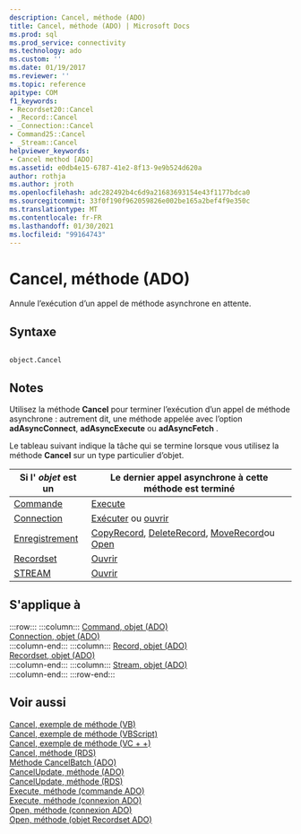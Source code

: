 ```yaml
---
description: Cancel, méthode (ADO)
title: Cancel, méthode (ADO) | Microsoft Docs
ms.prod: sql
ms.prod_service: connectivity
ms.technology: ado
ms.custom: ''
ms.date: 01/19/2017
ms.reviewer: ''
ms.topic: reference
apitype: COM
f1_keywords:
- Recordset20::Cancel
- _Record::Cancel
- _Connection::Cancel
- Command25::Cancel
- _Stream::Cancel
helpviewer_keywords:
- Cancel method [ADO]
ms.assetid: e0db4e15-6787-41e2-8f13-9e9b524d620a
author: rothja
ms.author: jroth
ms.openlocfilehash: adc282492b4c6d9a21683693154e43f1177bdca0
ms.sourcegitcommit: 33f0f190f962059826e002be165a2bef4f9e350c
ms.translationtype: MT
ms.contentlocale: fr-FR
ms.lasthandoff: 01/30/2021
ms.locfileid: "99164743"
---
```

# <a name="cancel-method-ado"></a>Cancel, méthode (ADO)
Annule l’exécution d’un appel de méthode asynchrone en attente.  
  
## <a name="syntax"></a>Syntaxe  
  
```  
  
object.Cancel  
```  
  
## <a name="remarks"></a>Notes  
 Utilisez la méthode **Cancel** pour terminer l’exécution d’un appel de méthode asynchrone : autrement dit, une méthode appelée avec l’option **adAsyncConnect**, **adAsyncExecute** ou **adAsyncFetch** .  
  
 Le tableau suivant indique la tâche qui se termine lorsque vous utilisez la méthode **Cancel** sur un type particulier d’objet.  
  
|Si l' *objet* est un|Le dernier appel asynchrone à cette méthode est terminé|  
|----------------------|-------------------------------------------------------------|  
|[Commande](./command-object-ado.md)|[Execute](./execute-method-ado-command.md)|  
|[Connection](./connection-object-ado.md)|[Exécuter](./execute-method-ado-connection.md) ou [ouvrir](./open-method-ado-connection.md)|  
|[Enregistrement](./record-object-ado.md)|[CopyRecord](./copyrecord-method-ado.md), [DeleteRecord](./deleterecord-method-ado.md), [MoveRecord](./moverecord-method-ado.md)ou [Open](./open-method-ado-record.md)|  
|[Recordset](./recordset-object-ado.md)|[Ouvrir](./open-method-ado-recordset.md)|  
|[STREAM](./stream-object-ado.md)|[Ouvrir](./open-method-ado-stream.md)|  
  
## <a name="applies-to"></a>S'applique à  

:::row:::
    :::column:::
        [Command, objet (ADO)](./command-object-ado.md)  
        [Connection, objet (ADO)](./connection-object-ado.md)  
    :::column-end:::
    :::column:::
        [Record, objet (ADO)](./record-object-ado.md)  
        [Recordset, objet (ADO)](./recordset-object-ado.md)  
    :::column-end:::
    :::column:::
        [Stream, objet (ADO)](./stream-object-ado.md)  
    :::column-end:::
:::row-end:::

## <a name="see-also"></a>Voir aussi  
 [Cancel, exemple de méthode (VB)](./cancel-method-example-vb.md)   
 [Cancel, exemple de méthode (VBScript)](../rds-api/cancel-method-example-vbscript.md)   
 [Cancel, exemple de méthode (VC + +)](./cancel-method-example-vc.md)   
 [Cancel, méthode (RDS)](../rds-api/cancel-method-rds.md)   
 [Méthode CancelBatch (ADO)](./cancelbatch-method-ado.md)   
 [CancelUpdate, méthode (ADO)](./cancelupdate-method-ado.md)   
 [CancelUpdate, méthode (RDS)](../rds-api/cancelupdate-method-rds.md)   
 [Execute, méthode (commande ADO)](./execute-method-ado-command.md)   
 [Execute, méthode (connexion ADO)](./execute-method-ado-connection.md)   
 [Open, méthode (connexion ADO)](./open-method-ado-connection.md)   
 [Open, méthode (objet Recordset ADO)](./open-method-ado-recordset.md)